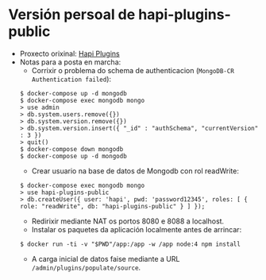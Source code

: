 # Versión persoal de hapi-plugins-public

* Proxecto orixinal: [Hapi Plugins](https://github.com/hapijs-edge/hapi-plugins.com)
* Notas para a posta en marcha:
  * Corrixir o problema do schema de authenticacion (`MongoDB-CR Authentication failed`):
  ```
  $ docker-compose up -d mongodb
  $ docker-compose exec mongodb mongo
  > use admin
  > db.system.users.remove({})
  > db.system.version.remove({})
  > db.system.version.insert({ "_id" : "authSchema", "currentVersion" : 3 })
  > quit()
  $ docker-compose down mongodb
  $ docker-compose up -d mongodb
  ```
  * Crear usuario na base de datos de Mongodb con rol readWrite:
  ```
  $ docker-compose exec mongodb mongo
  > use hapi-plugins-public
  > db.createUser({ user: 'hapi', pwd: 'password12345', roles: [ { role: "readWrite", db: "hapi-plugins-public" } ] });
  ```
  * Redirixir mediante NAT os portos 8080 e 8088 a localhost.
  * Instalar os paquetes da aplicación localmente antes de arrincar:
  ```
  $ docker run -ti -v "$PWD"/app:/app -w /app node:4 npm install
  ```
  * A carga inicial de datos faise mediante a URL `/admin/plugins/populate/source`.

